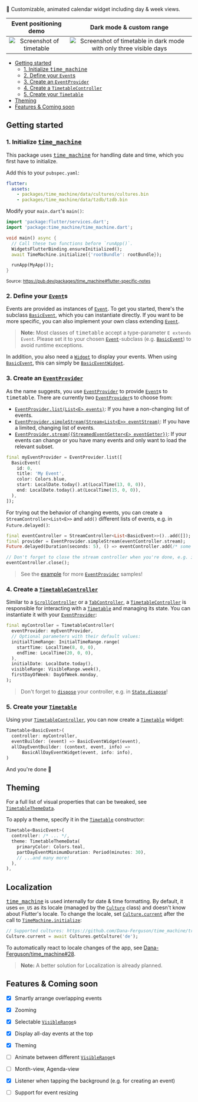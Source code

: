 📅 Customizable, animated calendar widget including day & week views.


|                                        Event positioning demo                                        |                                                                    Dark mode & custom range                                                                    |
| :--------------------------------------------------------------------------------------------------: | :------------------------------------------------------------------------------------------------------------------------------------------------------------: |
| ![Screenshot of timetable](https://github.com/JonasWanke/timetable/raw/master/doc/demo.gif?raw=true) | ![Screenshot of timetable in dark mode with only three visible days](https://github.com/JonasWanke/timetable/raw/master/doc/screenshot-3day-dark.jpg?raw=true) |


- [Getting started](#getting-started)
  - [1. Initialize <kbd>time_machine</kbd>](#1-initialize-time_machine)
  - [2. Define your `Event`s](#2-define-your-events)
  - [3. Create an `EventProvider`](#3-create-an-eventprovider)
  - [4. Create a `TimetableController`](#4-create-a-timetablecontroller)
  - [5. Create your `Timetable`](#5-create-your-timetable)
- [Theming](#theming)
- [Features & Coming soon](#features--coming-soon)

## Getting started

### 1. Initialize [<kbd>time_machine</kbd>]

This package uses [<kbd>time_machine</kbd>] for handling date and time, which you first have to initialize.

Add this to your `pubspec.yaml`:
```yaml
flutter:
  assets:
    - packages/time_machine/data/cultures/cultures.bin
    - packages/time_machine/data/tzdb/tzdb.bin
```

Modify your `main.dart`'s `main()`:
```dart
import 'package:flutter/services.dart';
import 'package:time_machine/time_machine.dart';

void main() async {
  // Call these two functions before `runApp()`.
  WidgetsFlutterBinding.ensureInitialized();
  await TimeMachine.initialize({'rootBundle': rootBundle});

  runApp(MyApp());
}
```
<sup>Source: https://pub.dev/packages/time_machine#flutter-specific-notes</sup>


### 2. Define your [`Event`]s

Events are provided as instances of [`Event`]. To get you started, there's the subclass [`BasicEvent`], which you can instantiate directly. If you want to be more specific, you can also implement your own class extending [`Event`].

> **Note:** Most classes of <kbd>timetable</kbd> accept a type-parameter `E extends Event`. Please set it to your chosen [`Event`]-subclass (e.g. [`BasicEvent`]) to avoid runtime exceptions.

In addition, you also need a [`Widget`] to display your events. When using [`BasicEvent`], this can simply be [`BasicEventWidget`].


### 3. Create an [`EventProvider`]

As the name suggests, you use [`EventProvider`] to provide [`Event`]s to <kbd>timetable</kbd>. There are currently two [`EventProvider`]s to choose from:

- [`EventProvider.list(List<E> events)`][`EventProvider.list`]: If you have a non-changing list of events.
- [`EventProvider.simpleStream(Stream<List<E>> eventStream)`][`EventProvider.simpleStream`]: If you have a limited, changing list of events.
- [`EventProvider.stream({StreamedEventGetter<E> eventGetter})`][`EventProvider.stream`]: If your events can change or you have many events and only want to load the relevant subset.

```dart
final myEventProvider = EventProvider.list([
  BasicEvent(
    id: 0,
    title: 'My Event',
    color: Colors.blue,
    start: LocalDate.today().at(LocalTime(13, 0, 0)),
    end: LocalDate.today().at(LocalTime(15, 0, 0)),
  ),
]);
```

For trying out the behavior of changing events, you can create a `StreamController<List<E>>` and `add()` different lists of events, e.g. in `Future.delayed()`:

```dart
final eventController = StreamController<List<BasicEvent>>()..add([]);
final provider = EventProvider.simpleStream(eventController.stream);
Future.delayed(Duration(seconds: 5), () => eventController.add(/* some events */));

// Don't forget to close the stream controller when you're done, e.g. in `dispose`:
eventController.close();
```

> See the [example][example/main.dart] for more [`EventProvider`] samples!


### 4. Create a [`TimetableController`]

Similar to a [`ScrollController`] or a [`TabController`], a [`TimetableController`] is responsible for interacting with a [`Timetable`] and managing its state. You can instantiate it with your [`EventProvider`]:

```dart
final myController = TimetableController(
  eventProvider: myEventProvider,
  // Optional parameters with their default values:
  initialTimeRange: InitialTimeRange.range(
    startTime: LocalTime(8, 0, 0),
    endTime: LocalTime(20, 0, 0),
  ),
  initialDate: LocalDate.today(),
  visibleRange: VisibleRange.week(),
  firstDayOfWeek: DayOfWeek.monday,
);
```

> Don't forget to [`dispose`][`TimetableController.dispose`] your controller, e.g. in [`State.dispose`]!


### 5. Create your [`Timetable`]

Using your [`TimetableController`], you can now create a [`Timetable`] widget:

```dart
Timetable<BasicEvent>(
  controller: myController,
  eventBuilder: (event) => BasicEventWidget(event),
  allDayEventBuilder: (context, event, info) =>
      BasicAllDayEventWidget(event, info: info),
)
```

And you're done 🎉


## Theming

For a full list of visual properties that can be tweaked, see [`TimetableThemeData`].

To apply a theme, specify it in the [`Timetable`] constructor:

```dart
Timetable<BasicEvent>(
  controller: /* ... */,
  theme: TimetableThemeData(
    primaryColor: Colors.teal,
    partDayEventMinimumDuration: Period(minutes: 30),
    // ...and many more!
  ),
),
```


## Localization

[<kbd>time_machine</kbd>] is used internally for date & time formatting. By default, it uses `en_US` as its locale (managed by the [`Culture`] class) and doesn't know about Flutter's locale. To change the locale, set [`Culture.current`] after the call to [`TimeMachine.initialize`]:

```dart
// Supported cultures: https://github.com/Dana-Ferguson/time_machine/tree/master/lib/data/cultures
Culture.current = await Cultures.getCulture('de');
```

To automatically react to locale changes of the app, see [Dana-Ferguson/time_machine#28].

> **Note:** A better solution for Localization is already planned.


## Features & Coming soon

- [x] Smartly arrange overlapping events
- [x] Zooming
- [x] Selectable [`VisibleRange`]s
- [x] Display all-day events at the top
- [x] Theming
- [ ] Animate between different [`VisibleRange`]s
- [ ] Month-view, Agenda-view
- [x] Listener when tapping the background (e.g. for creating an event)
- [ ] Support for event resizing



[example/main.dart]: https://github.com/JonasWanke/timetable/blob/master/example/lib/main.dart
<!-- Flutter -->
[`TabController`]: https://api.flutter.dev/flutter/material/TabController-class.html
[`ScrollController`]: https://api.flutter.dev/flutter/widgets/ScrollController-class.html
[`State.dispose`]: https://api.flutter.dev/flutter/widgets/State/dispose.html
[`Widget`]: https://api.flutter.dev/flutter/widgets/Widget-class.html
<!-- timetable -->
[`BasicEvent`]: https://pub.dev/documentation/timetable/latest/timetable/BasicEvent-class.html
[`BasicEventWidget`]: https://pub.dev/documentation/timetable/latest/timetable/BasicEventWidget-class.html
[`Event`]: https://pub.dev/documentation/timetable/latest/timetable/Event-class.html
[`EventBuilder`]: https://pub.dev/documentation/timetable/latest/timetable/EventBuilder-class.html
[`EventProvider`]: https://pub.dev/documentation/timetable/latest/timetable/EventProvider-class.html
[`EventProvider.list`]: https://pub.dev/documentation/timetable/latest/timetable/EventProvider/EventProvider.list.html
[`EventProvider.simpleStream`]: https://pub.dev/documentation/timetable/latest/timetable/EventProvider/EventProvider.simpleStream.html
[`EventProvider.stream`]: https://pub.dev/documentation/timetable/latest/timetable/EventProvider/EventProvider.stream.html
[`Timetable`]: https://pub.dev/documentation/timetable/latest/timetable/Timetable-class.html
[`TimetableController`]: https://pub.dev/documentation/timetable/latest/timetable/TimetableController-class.html
[`TimetableController.dispose`]: https://pub.dev/documentation/timetable/latest/timetable/TimetableController/dispose.html
[`TimetableThemeData`]: https://pub.dev/documentation/timetable/latest/timetable/TimetableThemeData-class.html
[`VisibleRange`]: https://pub.dev/documentation/timetable/latest/timetable/VisibleRange-class.html
<!-- time_machine -->
[<kbd>time_machine</kbd>]: https://pub.dev/packages/time_machine
[`Culture`]: https://pub.dev/documentation/time_machine/latest/time_machine/Culture-class.html
[`Culture.current`]: https://pub.dev/documentation/time_machine/latest/time_machine/Culture/current.html
[`TimeMachine.initialize`]: https://pub.dev/documentation/time_machine/latest/time_machine/TimeMachine/initialize.html
[Dana-Ferguson/time_machine#28]: https://github.com/Dana-Ferguson/time_machine/issues/28
